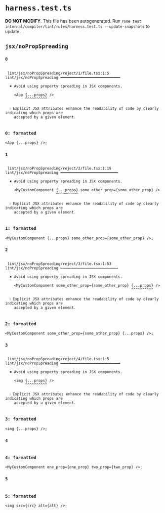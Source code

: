 # `harness.test.ts`

**DO NOT MODIFY**. This file has been autogenerated. Run `rome test internal/compiler/lint/rules/harness.test.ts --update-snapshots` to update.

## `jsx/noPropSpreading`

### `0`

```

 lint/jsx/noPropSpreading/reject/1/file.tsx:1:5 lint/jsx/noPropSpreading ━━━━━━━━━━━━━━━━━━━━━━━━━━━

  ✖ Avoid using property spreading in JSX components.

    <App {...props} />
         ^^^^^^^^^^

  ℹ Explicit JSX attributes enhance the readability of code by clearly indicating which props are
    accepted by a given element.


```

### `0: formatted`

```tsx
<App {...props} />;

```

### `1`

```

 lint/jsx/noPropSpreading/reject/2/file.tsx:1:19 lint/jsx/noPropSpreading ━━━━━━━━━━━━━━━━━━━━━━━━━━

  ✖ Avoid using property spreading in JSX components.

    <MyCustomComponent {...props} some_other_prop={some_other_prop} />
                       ^^^^^^^^^^

  ℹ Explicit JSX attributes enhance the readability of code by clearly indicating which props are
    accepted by a given element.


```

### `1: formatted`

```tsx
<MyCustomComponent {...props} some_other_prop={some_other_prop} />;

```

### `2`

```

 lint/jsx/noPropSpreading/reject/3/file.tsx:1:53 lint/jsx/noPropSpreading ━━━━━━━━━━━━━━━━━━━━━━━━━━

  ✖ Avoid using property spreading in JSX components.

    <MyCustomComponent some_other_prop={some_other_prop} {...props} />
                                                         ^^^^^^^^^^

  ℹ Explicit JSX attributes enhance the readability of code by clearly indicating which props are
    accepted by a given element.


```

### `2: formatted`

```tsx
<MyCustomComponent some_other_prop={some_other_prop} {...props} />;

```

### `3`

```

 lint/jsx/noPropSpreading/reject/4/file.tsx:1:5 lint/jsx/noPropSpreading ━━━━━━━━━━━━━━━━━━━━━━━━━━━

  ✖ Avoid using property spreading in JSX components.

    <img {...props} />
         ^^^^^^^^^^

  ℹ Explicit JSX attributes enhance the readability of code by clearly indicating which props are
    accepted by a given element.


```

### `3: formatted`

```tsx
<img {...props} />;

```

### `4`

```

```

### `4: formatted`

```tsx
<MyCustomComponent one_prop={one_prop} two_prop={two_prop} />;

```

### `5`

```

```

### `5: formatted`

```tsx
<img src={src} alt={alt} />;

```

